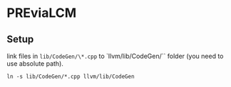 # PREviaLCM

## Setup  
link files in `lib/CodeGen/\*.cpp` to `llvm/lib/CodeGen/`` folder (you need to use absolute path).

```
ln -s lib/CodeGen/*.cpp llvm/lib/CodeGen
```